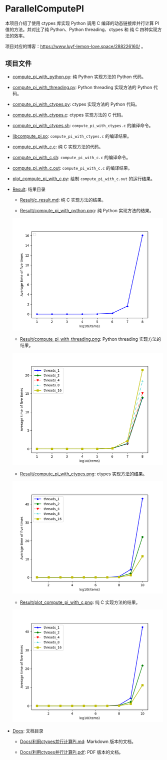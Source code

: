 # ParallelComputePI

本项目介绍了使用 ctypes 库实现 Python 调用 C 编译的动态链接库并行计算 PI 值的方法。并对比了纯 Python、Python threading、ctypes 和 纯 C 四种实现方法的效率。

项目对应的博客：https://www.luyf-lemon-love.space/288226160/ 。

## 项目文件

- [compute_pi_with_python.py](https://github.com/LuYF-Lemon-love/SimpleProject/blob/main/ParallelComputePI/compute_pi_with_python.py): 纯 Python 实现方法的 Python 代码。

- [compute_pi_with_threading.py](https://github.com/LuYF-Lemon-love/SimpleProject/blob/main/ParallelComputePI/compute_pi_with_threading.py): Python threading 实现方法的 Python 代码。

- [compute_pi_with_ctypes.py](https://github.com/LuYF-Lemon-love/SimpleProject/blob/main/ParallelComputePI/compute_pi_with_ctypes.py): ctypes 实现方法的 Python 代码。

- [compute_pi_with_ctypes.c](https://github.com/LuYF-Lemon-love/SimpleProject/blob/main/ParallelComputePI/compute_pi_with_ctypes.c): ctypes 实现方法的 C 代码。

- [compute_pi_with_ctypes.sh](https://github.com/LuYF-Lemon-love/SimpleProject/blob/main/ParallelComputePI/compute_pi_with_ctypes.sh): `compute_pi_with_ctypes.c` 的编译命令。

- [libcompute_pi.so](https://github.com/LuYF-Lemon-love/SimpleProject/blob/main/ParallelComputePI/libcompute_pi.so): `compute_pi_with_ctypes.c` 的编译结果。

- [compute_pi_with_c.c](https://github.com/LuYF-Lemon-love/SimpleProject/blob/main/ParallelComputePI/compute_pi_with_c.c): 纯 C 实现方法的代码。

- [compute_pi_with_c.sh](https://github.com/LuYF-Lemon-love/SimpleProject/blob/main/ParallelComputePI/compute_pi_with_c.sh): `compute_pi_with_c.c` 的编译命令。

- [compute_pi_with_c.out](https://github.com/LuYF-Lemon-love/SimpleProject/blob/main/ParallelComputePI/compute_pi_with_c.out): `compute_pi_with_c.c` 的编译结果。

- [plot_compute_pi_with_c.py](https://github.com/LuYF-Lemon-love/SimpleProject/blob/main/ParallelComputePI/plot_compute_pi_with_c.py): 绘制 `compute_pi_with_c.out` 的运行结果。 

- [Result](https://github.com/LuYF-Lemon-love/SimpleProject/tree/main/ParallelComputePI/Result): 结果目录

   - [Result/c_result.md](https://github.com/LuYF-Lemon-love/SimpleProject/blob/main/ParallelComputePI/Result/c_result.md): 纯 C 实现方法的结果。

   - [Result/compute_pi_with_python.png](https://github.com/LuYF-Lemon-love/SimpleProject/blob/main/ParallelComputePI/Result/compute_pi_with_python.png): 纯 Python 实现方法的结果。
   
   ![](https://github.com/LuYF-Lemon-love/SimpleProject/blob/main/ParallelComputePI/Result/compute_pi_with_python.png)
   
   - [Result/compute_pi_with_threading.png](https://github.com/LuYF-Lemon-love/SimpleProject/blob/main/ParallelComputePI/Result/compute_pi_with_threading.png): Python threading 实现方法的结果。
   
   ![](https://github.com/LuYF-Lemon-love/SimpleProject/blob/main/ParallelComputePI/Result/compute_pi_with_threading.png)

   - [Result/compute_pi_with_ctypes.png](https://github.com/LuYF-Lemon-love/SimpleProject/blob/main/ParallelComputePI/Result/compute_pi_with_ctypes.png): ctypes 实现方法的结果。
   
   ![](https://github.com/LuYF-Lemon-love/SimpleProject/blob/main/ParallelComputePI/Result/compute_pi_with_ctypes.png)

   - [Result/plot_compute_pi_with_c.png](https://github.com/LuYF-Lemon-love/SimpleProject/blob/main/ParallelComputePI/Result/plot_compute_pi_with_c.png): 纯 C 实现方法的结果。
   
   ![](https://github.com/LuYF-Lemon-love/SimpleProject/blob/main/ParallelComputePI/Result/plot_compute_pi_with_c.png)

- [Docs](https://github.com/LuYF-Lemon-love/SimpleProject/tree/main/ParallelComputePI/Docs): 文档目录

   - [Docs/利用ctypes并行计算Pi.md](https://github.com/LuYF-Lemon-love/SimpleProject/blob/main/ParallelComputePI/Docs/%E5%88%A9%E7%94%A8ctypes%E5%B9%B6%E8%A1%8C%E8%AE%A1%E7%AE%97Pi.md): Markdown 版本的文档。

   - [Docs/利用ctypes并行计算Pi.pdf](https://github.com/LuYF-Lemon-love/SimpleProject/blob/main/ParallelComputePI/Docs/%E5%88%A9%E7%94%A8ctypes%E5%B9%B6%E8%A1%8C%E8%AE%A1%E7%AE%97Pi.pdf): PDF 版本的文档。
   
